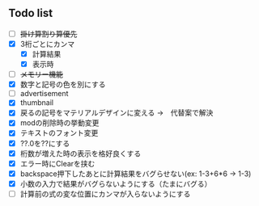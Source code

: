 ## Todo list
- [ ] ~~掛け算割り算優先~~
- [x] 3桁ごとにカンマ
  - [x] 計算結果
  - [x] 表示時
- [ ] ~~メモリー機能~~
- [x] 数字と記号の色を別にする
- [ ] advertisement
- [x] thumbnail
- [x] 戻るの記号をマテリアルデザインに変える →　代替案で解決
- [x] modの削除時の挙動変更
- [x] テキストのフォント変更
- [x] ??.0を??にする
- [x] 桁数が増えた時の表示を格好良くする
- [x] エラー時にClearを挟む
- [x] backspace押下したあとに計算結果をバグらせない(ex: 1-3+6*6 → 1-3)
- [x] 小数の入力で結果がバグらないようにする（たまにバグる）
- [ ] 計算前の式の変な位置にカンマが入らないようにする
